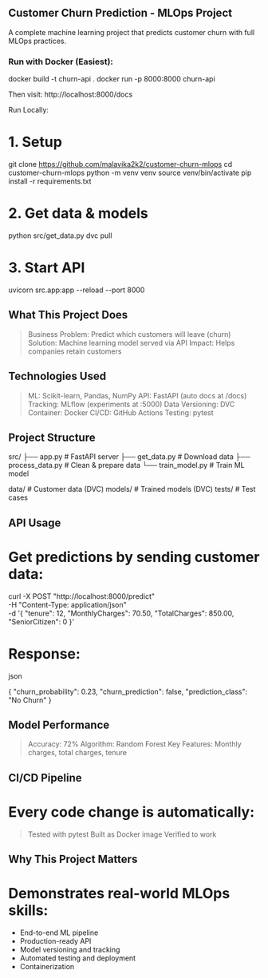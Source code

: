 ## Customer Churn Prediction - MLOps Project

A complete machine learning project that predicts customer churn with full MLOps practices.


### Run with Docker (Easiest):



docker build -t churn-api .
docker run -p 8000:8000 churn-api

Then visit: http://localhost:8000/docs

Run Locally:

# 1. Setup
git clone https://github.com/malavika2k2/customer-churn-mlops
cd customer-churn-mlops
python -m venv venv
source venv/bin/activate
pip install -r requirements.txt

# 2. Get data & models
python src/get_data.py
dvc pull

# 3. Start API
uvicorn src.app:app --reload --port 8000


What This Project Does
----------------------

> Business Problem: Predict which customers will leave (churn)
> Solution: Machine learning model served via API
> Impact: Helps companies retain customers

Technologies Used
------------------

> ML: Scikit-learn, Pandas, NumPy
> API: FastAPI (auto docs at /docs)
> Tracking: MLflow (experiments at :5000)
> Data Versioning: DVC
> Container: Docker
> CI/CD: GitHub Actions
> Testing: pytest

Project Structure
------------------

src/
├── app.py           # FastAPI server
├── get_data.py      # Download data
├── process_data.py  # Clean & prepare data
└── train_model.py   # Train ML model

data/                # Customer data (DVC)
models/              # Trained models (DVC)
tests/               # Test cases


API Usage
---------

# Get predictions by sending customer data:


curl -X POST "http://localhost:8000/predict" \
  -H "Content-Type: application/json" \
  -d '{
    "tenure": 12,
    "MonthlyCharges": 70.50,
    "TotalCharges": 850.00,
    "SeniorCitizen": 0
  }'

# Response:

json

{
  "churn_probability": 0.23,
  "churn_prediction": false,
  "prediction_class": "No Churn"
}

Model Performance
----------------
>Accuracy: 72%
>Algorithm: Random Forest
>Key Features: Monthly charges, total charges, tenure

CI/CD Pipeline
-------------

# Every code change is automatically:
>Tested with pytest
>Built as Docker image
>Verified to work

Why This Project Matters
----------------------

# Demonstrates real-world MLOps skills:
* End-to-end ML pipeline
* Production-ready API
* Model versioning and tracking
* Automated testing and deployment
* Containerization

